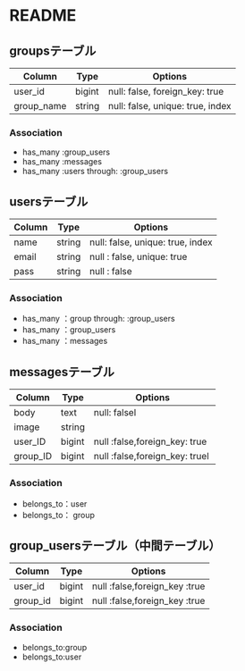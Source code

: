 # README

## groupsテーブル
|Column|Type|Options|
|------|----|-------|
|user_id|bigint|null: false, foreign_key: true|
|group_name|string|null: false, unique: true, index|

### Association
- has_many :group_users
- has_many :messages
- has_many :users through: :group_users

## usersテーブル
|Column|Type|Options|
|------|----|-------|
|name|string|null: false, unique: true, index|
|email|string|null : false, unique: true|
|pass|string|null : false|

### Association
- has_many ：group through: :group_users
- has_many ：group_users
- has_many ：messages

## messagesテーブル
|Column|Type|Options|
|------|----|-------|
|body|text|null: falsel 
|image|string|
|user_ID|bigint|null :false,foreign_key: true| 
|group_ID|bigint|null :false,foreign_key: truel 

### Association
- belongs_to：user
- belongs_to： group

## group_usersテーブル（中間テーブル）

|Column|Type|Options|
|------|----|-------|
|user_id|bigint|null :false,foreign_key :true|
|group_id|bigint|null :false,foreign_key :true|

### Association
- belongs_to:group
- belongs_to:user